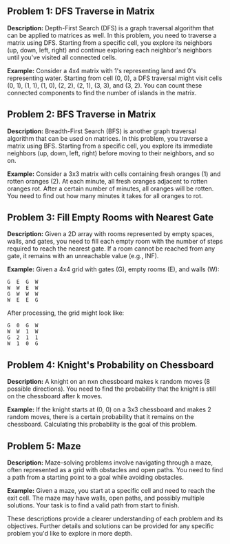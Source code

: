 ## Problem 1: DFS Traverse in Matrix

**Description:** Depth-First Search (DFS) is a graph traversal algorithm that can be applied to matrices as well. In this problem, you need to traverse a matrix using DFS. Starting from a specific cell, you explore its neighbors (up, down, left, right) and continue exploring each neighbor's neighbors until you've visited all connected cells.

**Example:** Consider a 4x4 matrix with 1's representing land and 0's representing water. Starting from cell (0, 0), a DFS traversal might visit cells (0, 1), (1, 1), (1, 0), (2, 2), (2, 1), (3, 3), and (3, 2). You can count these connected components to find the number of islands in the matrix.

## Problem 2: BFS Traverse in Matrix

**Description:** Breadth-First Search (BFS) is another graph traversal algorithm that can be used on matrices. In this problem, you traverse a matrix using BFS. Starting from a specific cell, you explore its immediate neighbors (up, down, left, right) before moving to their neighbors, and so on.

**Example:** Consider a 3x3 matrix with cells containing fresh oranges (1) and rotten oranges (2). At each minute, all fresh oranges adjacent to rotten oranges rot. After a certain number of minutes, all oranges will be rotten. You need to find out how many minutes it takes for all oranges to rot.

## Problem 3: Fill Empty Rooms with Nearest Gate

**Description:** Given a 2D array with rooms represented by empty spaces, walls, and gates, you need to fill each empty room with the number of steps required to reach the nearest gate. If a room cannot be reached from any gate, it remains with an unreachable value (e.g., INF).

**Example:** Given a 4x4 grid with gates (G), empty rooms (E), and walls (W):

```
G  E  G  W
W  W  E  W
G  W  W  W
W  E  E  G
```

After processing, the grid might look like:

```
G  0  G  W
W  W  1  W
G  2  1  1
W  1  0  G
```

## Problem 4: Knight's Probability on Chessboard

**Description:** A knight on an nxn chessboard makes k random moves (8 possible directions). You need to find the probability that the knight is still on the chessboard after k moves.

**Example:** If the knight starts at (0, 0) on a 3x3 chessboard and makes 2 random moves, there is a certain probability that it remains on the chessboard. Calculating this probability is the goal of this problem.

## Problem 5: Maze

**Description:** Maze-solving problems involve navigating through a maze, often represented as a grid with obstacles and open paths. You need to find a path from a starting point to a goal while avoiding obstacles.

**Example:** Given a maze, you start at a specific cell and need to reach the exit cell. The maze may have walls, open paths, and possibly multiple solutions. Your task is to find a valid path from start to finish.

These descriptions provide a clearer understanding of each problem and its objectives. Further details and solutions can be provided for any specific problem you'd like to explore in more depth. 
